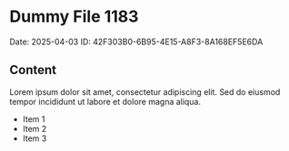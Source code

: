# Dummy File 1183

Date: 2025-04-03
ID: 42F303B0-6B95-4E15-A8F3-8A168EF5E6DA

## Content

Lorem ipsum dolor sit amet, consectetur adipiscing elit.
Sed do eiusmod tempor incididunt ut labore et dolore magna aliqua.

* Item 1
* Item 2
* Item 3
